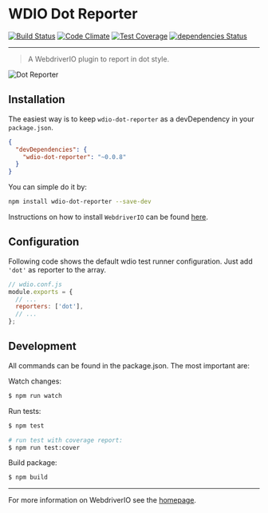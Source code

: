 WDIO Dot Reporter
=================

[![Build Status](https://travis-ci.org/webdriverio/wdio-dot-reporter.svg?branch=master)](https://travis-ci.org/webdriverio/wdio-dot-reporter) [![Code Climate](https://codeclimate.com/github/webdriverio/wdio-dot-reporter/badges/gpa.svg)](https://codeclimate.com/github/webdriverio/wdio-dot-reporter) [![Test Coverage](https://codeclimate.com/github/webdriverio/wdio-dot-reporter/badges/coverage.svg)](https://codeclimate.com/github/webdriverio/wdio-dot-reporter/coverage) [![dependencies Status](https://david-dm.org/webdriverio/wdio-dot-reporter/status.svg)](https://david-dm.org/webdriverio/wdio-dot-reporter)

***

> A WebdriverIO plugin to report in dot style.

![Dot Reporter](http://webdriver.io/images/dot.png "Dot Reporter")

## Installation

The easiest way is to keep `wdio-dot-reporter` as a devDependency in your `package.json`.

```json
{
  "devDependencies": {
    "wdio-dot-reporter": "~0.0.8"
  }
}
```

You can simple do it by:

```bash
npm install wdio-dot-reporter --save-dev
```

Instructions on how to install `WebdriverIO` can be found [here](http://webdriver.io/guide/getstarted/install.html).

## Configuration

Following code shows the default wdio test runner configuration. Just add `'dot'` as reporter
to the array.

```js
// wdio.conf.js
module.exports = {
  // ...
  reporters: ['dot'],
  // ...
};
```

## Development

All commands can be found in the package.json. The most important are:

Watch changes:

```sh
$ npm run watch
```

Run tests:

```sh
$ npm test

# run test with coverage report:
$ npm run test:cover
```

Build package:

```sh
$ npm build
```

----

For more information on WebdriverIO see the [homepage](http://webdriver.io).
